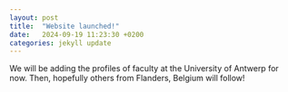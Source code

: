 ```yaml
---
layout: post
title:  "Website launched!"
date:   2024-09-19 11:23:30 +0200
categories: jekyll update
---
```


We will be adding the profiles of faculty at the University of Antwerp for
now. Then, hopefully others from Flanders, Belgium will follow!
